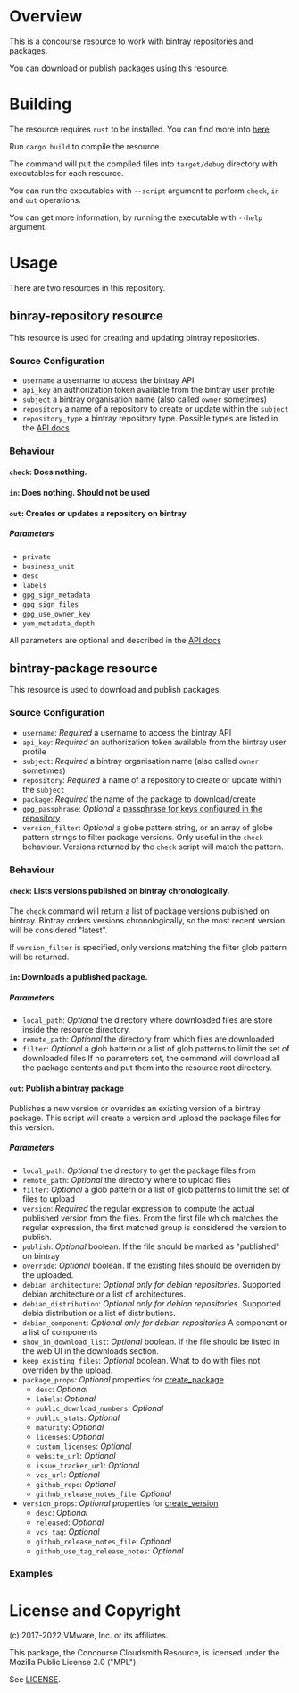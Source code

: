 # Overview

This is a concourse resource to work with bintray repositories and packages.

You can download or publish packages using this resource.

# Building

The resource requires `rust` to be installed. You can find more info [here](https://www.rust-lang.org/en-US/install.html)

Run `cargo build` to compile the resource.

The command will put the compiled files into `target/debug` directory with executables for 
each resource.

You can run the executables with `--script` argument to perform `check`, `in` and `out` operations.

You can get more information, by running the executable with `--help` argument.

# Usage

There are two resources in this repository.

## binray-repository resource

This resource is used for creating and updating bintray repositories.

### Source Configuration

- `username` a username to access the bintray API 
- `api_key` an authorization token available from the bintray user profile
- `subject` a bintray organisation name (also called `owner` sometimes)
- `repository` a name of a repository to create or update within the `subject`
- `repository_type` a bintray repository type. Possible types are listed in the [API docs](https://bintray.com/docs/api/#_create_repository)

### Behaviour

#### `check`: Does nothing.

#### `in`: Does nothing. Should not be used

#### `out`: Creates or updates a repository on bintray

##### Parameters

- `private`
- `business_unit`
- `desc`
- `labels`
- `gpg_sign_metadata`
- `gpg_sign_files`
- `gpg_use_owner_key`
- `yum_metadata_depth`

All parameters are optional and described in the [API docs](https://bintray.com/docs/api/#_create_repository)

## bintray-package resource

This resource is used to download and publish packages.

### Source Configuration

- `username`: *Required* a username to access the bintray API 
- `api_key`: *Required* an authorization token available from the bintray user profile
- `subject`: *Required* a bintray organisation name (also called `owner` sometimes)
- `repository`: *Required* a name of a repository to create or update within the `subject`
- `package`: *Required* the name of the package to download/create
- `gpg_passphrase`: *Optional* a [passphrase for keys configured in the repository](https://bintray.com/docs/api/#gpg_signing)
- `version_filter`: *Optional* a globe pattern string, or an array of globe pattern strings to filter package versions. Only useful in the `check` behaviour. Versions returned by the `check` script will match the pattern.

### Behaviour

#### `check`: Lists versions published on bintray chronologically.

The `check` command will return a list of package versions published on bintray. Bintray orders versions chronologically, so the most recent version will be considered "latest".

If `version_filter` is specified, only versions matching the filter glob pattern will be returned.

#### `in`: Downloads a published package.

##### Parameters

- `local_path`: *Optional* the directory where downloaded files are store inside the resource directory.
- `remote_path`: *Optional* the directory from which files are downloaded
- `filter`: *Optional* a glob battern or a list of glob patterns to limit the set of downloaded files 
If no parameters set, the command will download all the package contents and put them into the resource root directory.

#### `out`: Publish a bintray package

Publishes a new version or overrides an existing version of a bintray package.
This script will create a version and upload the package files for this version.

##### Parameters

- `local_path`: *Optional* the directory to get the package files from
- `remote_path`: *Optional* the directory where to upload files
- `filter`: *Optional* a glob pattern or a list of glob patterns to limit the set of files to upload
- `version`: *Required* the regular expression to compute the actual published version from the files. From the first file which matches the regular expression, the first matched group is considered the version to publish.
- `publish`: *Optional* boolean. If the file should be marked as "published" on bintray
- `override`: *Optional* boolean. If the existing files should be overriden by the uploaded.
- `debian_architecture`: *Optional* *only for debian repositories*. Supported debian architecture or a list of architectures.
- `debian_distribution`: *Optional* *only for debian repositories*. Supported debia distribution or a list of distributions.
- `debian_component`: *Optional* *only for debian repositories* A component or a list of components
- `show_in_download_list`: *Optional* boolean. If the file should be listed in the web UI in the downloads section.
- `keep_existing_files`: *Optional* boolean. What to do with files not overriden by the upload.
- `package_props`: *Optional* properties for [create_package](https://bintray.com/docs/api/#_create_package)
    - `desc`: *Optional*
    - `labels`: *Optional*
    - `public_download_numbers`: *Optional*
    - `public_stats`: *Optional*
    - `maturity`: *Optional*
    - `licenses`: *Optional*
    - `custom_licenses`: *Optional*
    - `website_url`: *Optional*
    - `issue_tracker_url`: *Optional*
    - `vcs_url`: *Optional*
    - `github_repo`: *Optional*
    - `github_release_notes_file`: *Optional*
- `version_props`: *Optional* properties for [create_version](https://bintray.com/docs/api/#_create_version)
    - `desc`: *Optional*
    - `released`: *Optional*
    - `vcs_tag`: *Optional*
    - `github_release_notes_file`: *Optional*
    - `github_use_tag_release_notes`: *Optional*

### Examples

# License and Copyright

(c) 2017-2022 VMware, Inc. or its affiliates.

This package, the Concourse Cloudsmith Resource, is licensed under the Mozilla Public License 2.0 ("MPL").

See [LICENSE](./LICENSE).
